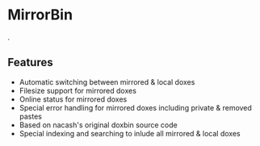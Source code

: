 # MirrorBin
.

## Features
- Automatic switching between mirrored & local doxes
- Filesize support for mirrored doxes
- Online status for mirrored doxes
- Special error handling for mirrored doxes including private & removed pastes
- Based on nacash's original doxbin source code
- Special indexing and searching to inlude all mirrored & local doxes



